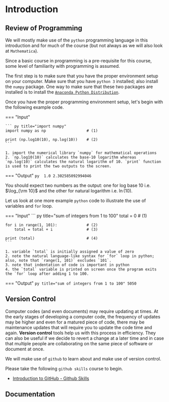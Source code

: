 # Introduction

## Review of Programming
We will mostly make use of the `python` programming language in this introduction and for much of the course (but not always as we will also look at `Mathematica`).

Since a basic course in programming is a pre-requisite for this course, some level of familiarity with programming is assumed. 

The first step is to make sure that you have the proper environment setup on your computer. Make sure that you have `python 3` installed; also install the `numpy` package. One way to make sure that these two packages are installed is to install the [`Anaconda Python Distribution`](https://www.anaconda.com/products/distribution).

Once you have the proper programming environment setup, let's begin with the following example code.

=== "Input"
    
    ``` py title="import numpy"
    import numpy as np                  # (1)
    
    print (np.log10(10), np.log(10))    # (2)
    ```
    
    1. import the numerical library `numpy` for mathematical operations
    2. `np.log10(10)` calculates the base-10 logarithm whereas `np.log(10)` calculates the natural logarithm of 10. `print` function is used to print the two outputs to the screen.

=== "Output"
    ``` py 
    1.0 2.302585092994046
    ```

You should expect two numbers as the output: one for log base 10 i.e. $\log_{\rm 10}$ and the other for natural logarithm i.e. $\ln(10)$.

Let us look at one more example `python` code to illustrate the use of variables and `for` loop.

=== "Input"
    ``` py title="sum of integers from 1 to 100"
    total = 0                           # (1)
    
    for i in range(1, 101):             # (2)
        total = total + i               # (3)
    
    print (total)                       # (4)
    ```
    
    1. variable `total` is initially assigned a value of zero
    2. note the natural language-like syntax for `for` loop in python; also, note that `range(1, 101)` excludes `101`.
    3. note that indentation of code is important in python
    4. the `total` variable is printed on screen once the program exits the `for` loop after adding 1 to 100.

=== "Output"
    ``` py title="sum of integers from 1 to 100"
    5050
    ```
    
## Version Control

Computer codes (and even documents) may require updating at times. At the early stages of developing a computer code, the frequency of updates may be higher and even for a matured piece of code, there may be maintenance updates that will require you to update the code time and again. **Version control** tools help us with this process in efficiency. They can also be useful if we decide to revert a change at a later time and in case that multiple people are collaborating on the same piece of software or document at once.

We will make use of `github` to learn about and make use of version control. 

Please take the following `github skills` course to begin.

* [Introduction to GitHub - Github Skills](https://github.com/skills/introduction-to-github)
## Documentation
